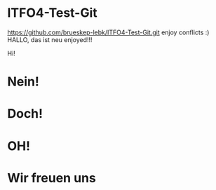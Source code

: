# ITFO4-Test-Git
https://github.com/brueskep-lebk/ITFO4-Test-Git.git
enjoy conflicts :)
HALLO, das ist neu
enjoyed!!!

Hi!


# Nein!
# Doch!
# OH!

# Wir freuen uns